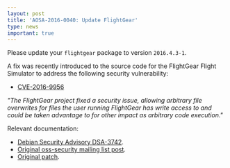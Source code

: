 ```yaml
---
layout: post
title: 'AOSA-2016-0040: Update FlightGear'
type: news
important: true
---
```


Please update your `flightgear` package to version `2016.4.3-1`.

A fix was recently introduced to the source code for the FlightGear Flight Simulator to address the following security vulnerability:

- [CVE-2016-9956](https://cve.mitre.org/cgi-bin/cvename.cgi?name=CVE-2016-9956)

*"The FlightGear project fixed a security issue, allowing arbitrary file
overwrites for files the user running FlightGear has write access to
and could be taken advantage to for other impact as arbitrary code
execution."*

Relevant documentation:

- [Debian Security Advisory DSA-3742](https://www.debian.org/security/2016/dsa-3742).
- [Original oss-security mailing list post](http://www.openwall.com/lists/oss-security/2016/12/14/11).
- [Original patch](https://sourceforge.net/p/flightgear/flightgear/ci/280cd523686fbdb175d50417266d2487a8ce67d2/).